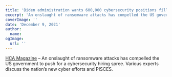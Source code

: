 ```yaml
---
title: 'Biden administration wants 600,000 cybersecurity positions filled'
excerpt: 'An onslaught of ransomware attacks has compelled the US government to push for a cybersecurity hiring spree. Various experts discuss the nation’s new cyber efforts and PISCES.'
coverImage: ''
date: 'December 9, 2021'
author:
  name:
ogImage:
  url: ''
---
```


[HCA Magazine](https://www.hcamag.com/us/specialization/recruitment/biden-administration-wants-600000-cybersecurity-positions-filled/318989) – An onslaught of ransomware attacks has compelled the US government to push for a cybersecurity hiring spree. Various experts discuss the nation’s new cyber efforts and PISCES.